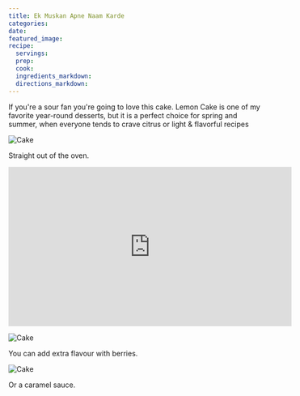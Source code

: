 ```yaml
---
title: Ek Muskan Apne Naam Karde
categories:
date:
featured_image:
recipe:
  servings:
  prep:
  cook:
  ingredients_markdown:
  directions_markdown:
---
```


If you're a sour fan you're going to love this cake. Lemon Cake is one of my favorite year-round desserts, but it is a perfect choice for spring and summer, when everyone tends to crave citrus or light & flavorful recipes

![Cake](https://source.unsplash.com/1HPTYLozDGw)

Straight out of the oven.

<iframe width="560" height="315" src="https://www.youtube.com/embed/i31r0olrm5Y" frameborder="0" allow="accelerometer; autoplay; encrypted-media; gyroscope; picture-in-picture" allowfullscreen=""></iframe>

![Cake](https://source.unsplash.com/WoVGndRTx2o)

You can add extra flavour with berries.

![Cake](https://source.unsplash.com/7JYVKRo7i5Q)

Or a caramel sauce.